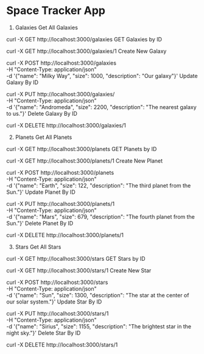 # Space Tracker App

1. Galaxies
Get All Galaxies

curl -X GET http://localhost:3000/galaxies
GET Galaxies by ID

curl -X GET http://localhost:3000/galaxies/1
Create New Galaxy

curl -X POST http://localhost:3000/galaxies \
-H "Content-Type: application/json" \
-d '{"name": "Milky Way", "size": 1000, "description": "Our galaxy"}'
Update Galaxy By ID

curl -X PUT http://localhost:3000/galaxies/ \
-H "Content-Type: application/json" \
-d '{"name": "Andromeda", "size": 2200, "description": "The nearest galaxy to us."}'
Delete Galaxy By ID

curl -X DELETE http://localhost:3000/galaxies/1

2. Planets
Get All Planets

curl -X GET http://localhost:3000/planets
GET Planets by ID

curl -X GET http://localhost:3000/planets/1
Create New Planet

curl -X POST http://localhost:3000/planets \
-H "Content-Type: application/json" \
-d '{"name": "Earth", "size": 122, "description": "The third planet from the Sun."}'
Update Planet By ID

curl -X PUT http://localhost:3000/planets/1 \
-H "Content-Type: application/json" \
-d '{"name": "Mars", "size": 679, "description": "The fourth planet from the Sun."}'
Delete Planet By ID

curl -X DELETE http://localhost:3000/planets/1

3. Stars
Get All Stars

curl -X GET http://localhost:3000/stars
GET Stars by ID

curl -X GET http://localhost:3000/stars/1
Create New Star

curl -X POST http://localhost:3000/stars \
-H "Content-Type: application/json" \
-d '{"name": "Sun", "size": 1300, "description": "The star at the center of our solar system."}'
Update Star By ID

curl -X PUT http://localhost:3000/stars/1 \
-H "Content-Type: application/json" \
-d '{"name": "Sirius", "size": 1155, "description": "The brightest star in the night sky."}'
Delete Star By ID

curl -X DELETE http://localhost:3000/stars/1